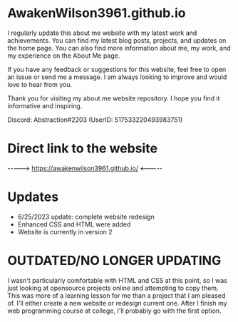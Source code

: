 # AwakenWilson3961.github.io
I regularly update this about me website with my latest work and achievements. You can find my latest blog posts, projects, and updates on the home page. You can also find more information about me, my work, and my experience on the About Me page.

If you have any feedback or suggestions for this website, feel free to open an issue or send me a message. I am always looking to improve and would love to hear from you.

Thank you for visiting my about me website repository. I hope you find it informative and inspiring.

Discord: Abstraction#2203 (UserID: 517533220493983751)

# Direct link to the website

-----> https://awakenwilson3961.github.io/ <-----

# Updates

- 6/25/2023 update: complete website redesign
- Enhanced CSS and HTML were added
- Website is currently in version 2

# OUTDATED/NO LONGER UPDATING

I wasn't particularly comfortable with HTML and CSS at this point, so I was just looking at opensource projects online and attempting to copy them. This was more of a learning lesson for me than a project that I am pleased of. I'll either create a new website or redesign current one. After I finish my web programming course at college, I'll probably go with the first option.
